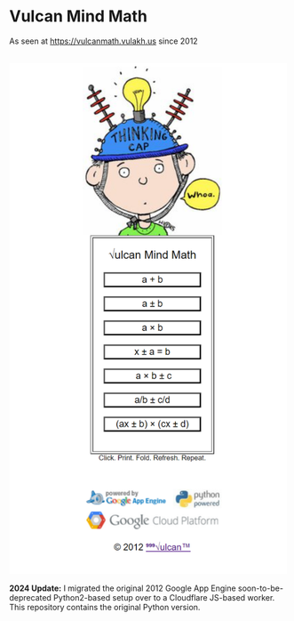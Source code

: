 # Vulcan Mind Math
 
As seen at https://vulcanmath.vulakh.us since 2012<br><br>

<img src=https://raw.githubusercontent.com/999Vulcan/VulcanMath/main/Screenshot.png width=500>

**2024 Update:** I migrated the original 2012 Google App Engine soon-to-be-deprecated Python2-based setup over to a Cloudflare JS-based worker. This repository contains the original Python version.
